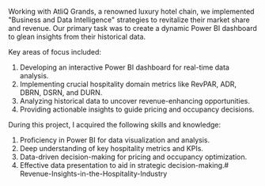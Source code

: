 Working with AtliQ Grands, a renowned luxury hotel chain, we implemented "Business and Data Intelligence" strategies to revitalize their market share and revenue. Our primary task was to create a dynamic Power BI dashboard to glean insights from their historical data.

Key areas of focus included:
1. Developing an interactive Power BI dashboard for real-time data analysis.
2. Implementing crucial hospitality domain metrics like RevPAR, ADR, DBRN, DSRN, and DURN.
3. Analyzing historical data to uncover revenue-enhancing opportunities.
4. Providing actionable insights to guide pricing and occupancy decisions.

During this project, I acquired the following skills and knowledge:
1. Proficiency in Power BI for data visualization and analysis.
2. Deep understanding of key hospitality metrics and KPIs.
3. Data-driven decision-making for pricing and occupancy optimization.
4. Effective data presentation to aid in strategic decision-making.# Revenue-Insights-in-the-Hospitality-Industry
